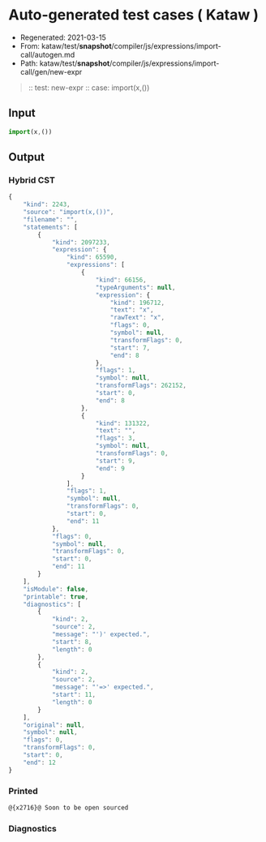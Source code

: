 # Auto-generated test cases ( Kataw )
- Regenerated: 2021-03-15
- From: kataw/test/__snapshot__/compiler/js/expressions/import-call/autogen.md
- Path: kataw/test/__snapshot__/compiler/js/expressions/import-call/gen/new-expr
> :: test: new-expr
> :: case: import(x,())
## Input

`````js
import(x,())
`````

## Output

### Hybrid CST

```javascript
{
    "kind": 2243,
    "source": "import(x,())",
    "filename": "",
    "statements": [
        {
            "kind": 2097233,
            "expression": {
                "kind": 65590,
                "expressions": [
                    {
                        "kind": 66156,
                        "typeArguments": null,
                        "expression": {
                            "kind": 196712,
                            "text": "x",
                            "rawText": "x",
                            "flags": 0,
                            "symbol": null,
                            "transformFlags": 0,
                            "start": 7,
                            "end": 8
                        },
                        "flags": 1,
                        "symbol": null,
                        "transformFlags": 262152,
                        "start": 0,
                        "end": 8
                    },
                    {
                        "kind": 131322,
                        "text": "",
                        "flags": 3,
                        "symbol": null,
                        "transformFlags": 0,
                        "start": 9,
                        "end": 9
                    }
                ],
                "flags": 1,
                "symbol": null,
                "transformFlags": 0,
                "start": 0,
                "end": 11
            },
            "flags": 0,
            "symbol": null,
            "transformFlags": 0,
            "start": 0,
            "end": 11
        }
    ],
    "isModule": false,
    "printable": true,
    "diagnostics": [
        {
            "kind": 2,
            "source": 2,
            "message": "')' expected.",
            "start": 8,
            "length": 0
        },
        {
            "kind": 2,
            "source": 2,
            "message": "'=>' expected.",
            "start": 11,
            "length": 0
        }
    ],
    "original": null,
    "symbol": null,
    "flags": 0,
    "transformFlags": 0,
    "start": 0,
    "end": 12
}
```

### Printed

```javascript
@{x2716}@ Soon to be open sourced
```

### Diagnostics

```javascript

```

